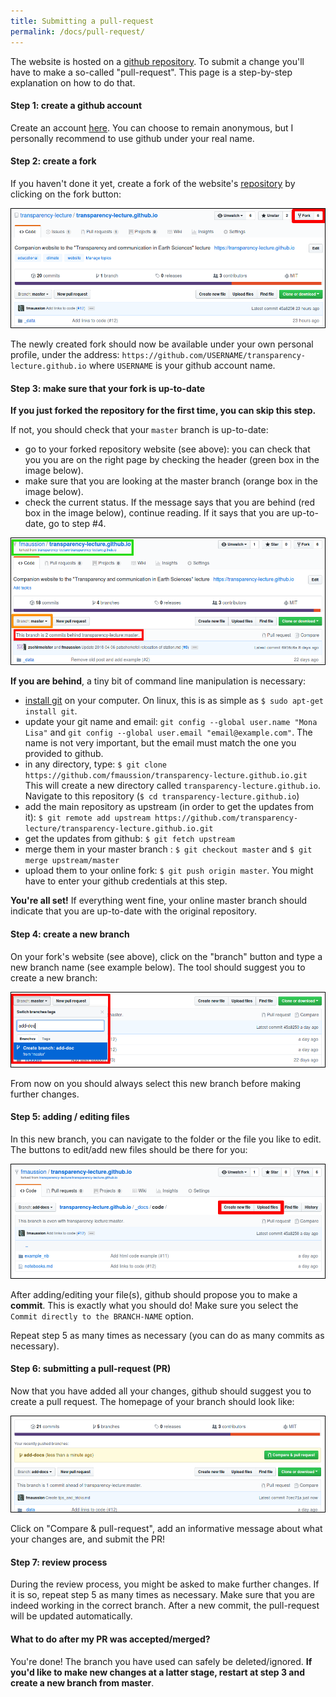 ```yaml
---
title: Submitting a pull-request
permalink: /docs/pull-request/
---
```


The website is hosted on a [github repository](https://github.com/transparency-lecture/transparency-lecture.github.io).
To submit a change you'll have to make a so-called "pull-request". This page is
a step-by-step explanation on how to do that.

#### Step 1: create a github account

Create an account [here](https://github.com/join).
You can choose to remain anonymous, but I personally
recommend to use github under your real name.

#### Step 2: create a fork

If you haven't done it yet, create a fork of the website's
[repository](https://github.com/transparency-lecture/transparency-lecture.github.io)
by clicking on the fork button:

[![image unavailable](/img/docs/pull-request/fork.png)](/img/docs/pull-request/fork.png)

The newly created fork should now be available under your own personal profile,
under the address: ``https://github.com/USERNAME/transparency-lecture.github.io``
where ``USERNAME`` is your github account name.

#### Step 3: make sure that your fork is up-to-date

**If you just forked the repository for the first time, you can skip this step.**

If not, you should check that your ``master`` branch is up-to-date:

- go to your forked repository website (see above): you can check that you
  you are on the right page by checking the header (green box in the image below).
- make sure that you are looking at the master branch (orange box in the
  image below).
- check the current status. If the message says that you are behind (red box in
  the image below), continue reading. If it says that you are up-to-date,
  go to step #4.

[![image unavailable](/img/docs/pull-request/update.png)](/img/docs/pull-request/update.png)

**If you are behind**, a tiny bit of command line manipulation is necessary:

- [install git](https://git-scm.com/book/en/v2/Getting-Started-Installing-Git)
  on your computer. On linux, this is as simple as ``$ sudo apt-get install git``.
- update your git name and email: ``git config --global user.name "Mona Lisa"``
  and ``git config --global user.email "email@example.com"``. The name is not
  very important, but the email must match the one you provided to github.
- in any directory, type: ``$ git clone https://github.com/fmaussion/transparency-lecture.github.io.git``
  This will create a new directory called ``transparency-lecture.github.io``.
  Navigate to this repository (``$ cd transparency-lecture.github.io``)
- add the main repository as upstream (in order to get the updates from it):
  ``$ git remote add upstream https://github.com/transparency-lecture/transparency-lecture.github.io.git``
- get the updates from github: ``$ git fetch upstream``
- merge them in your master branch : ``$ git checkout master`` and
  ``$ git merge upstream/master``
- upload them to your online fork: ``$ git push origin master``. You might have
  to enter your github credentials at this step.

**You're all set!** If everything went fine, your online master branch should
indicate that you are up-to-date with the original repository.

#### Step 4: create a new branch

On your fork's website (see above), click on the "branch" button and type a
new branch name (see example below). The tool should suggest you to create a new
branch:

[![image unavailable](/img/docs/pull-request/branch.png)](/img/docs/pull-request/branch.png)

From now on you should always select this new branch before making further
changes.

#### Step 5: adding / editing files

In this new branch, you can navigate to the folder or the file you like to edit.
The buttons to edit/add new files should be there for you:

[![image unavailable](/img/docs/pull-request/newfile.png)](/img/docs/pull-request/newfile.png)

After adding/editing your file(s), github should propose you to make a **commit**.
This is exactly what you should do! Make sure you select the
``Commit directly to the BRANCH-NAME`` option.

Repeat step 5 as many times as necessary (you can do as many commits as
necessary).

#### Step 6: submitting a pull-request (PR)

Now that you have added all your changes, github should suggest you to create
a pull request. The homepage of your branch should look like:

[![image unavailable](/img/docs/pull-request/pr.png)](/img/docs/pull-request/pr.png)

Click on "Compare & pull-request", add an informative message about what your
changes are, and submit the PR!

#### Step 7: review process

During the review process, you might be asked to make further changes. If it is
so, repeat step 5 as many times as necessary. Make sure that you are
indeed working in the correct branch. After a new commit, the pull-request will
be updated automatically.

#### What to do after my PR was accepted/merged?

You're done! The branch you have used can safely be deleted/ignored.
**If you'd like to make new changes at a latter stage, restart at step 3 and
create a new branch from master**.
